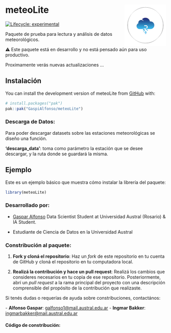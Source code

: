
<!-- README.md is generated from README.Rmd. Please edit that file -->

# meteoLite <img src="inst/figures/meteoLite-original.png" align="right" width="130"/>

<!-- badges: start -->

[![Lifecycle:
experimental](https://img.shields.io/badge/lifecycle-experimental-orange.svg)](https://lifecycle.r-lib.org/articles/stages.html#experimental)
<!-- badges: end -->

Paquete de prueba para lectura y análisis de datos meteorológicos.

⚠️ Este paquete está en desarrollo y no está pensado aún para uso
productivo.

Proximamente verás nuevas actualizaciones …

## Instalación

You can install the development version of meteoLite from
[GitHub](https://github.com/) with:

``` r
# install.packages("pak")
pak::pak("GaspiAlfonso/meteoLite")
```

### Descarga de Datos:

Para poder descargar datasets sobre las estaciones meteorológicas se
diseño una función.

**‘descarga_data’**: toma como parámetro la estación que se desee
descargar, y la ruta donde se guardará la misma.

## Ejemplo

Este es un ejemplo básico que muestra cómo instalar la librería del
paquete:

``` r
library(meteoLite)
```

### Desarrollado por:

- [Gaspar Alfonso](https://github.com/GaspiAlfonso) Data Scientist
  Student at Universidad Austral (Rosario) & IA Student.

- []() Estudiante de Ciencia de Datos en la Universidad Austral

### Constribución al paquete:

1.  **Fork y cloná el repositorio**: Haz un *fork* de este repositorio
    en tu cuenta de GitHub y cloná el repositorio en tu computadora
    local.

2.  **Realizá la contribución y hace un pull request**: Realizá los
    cambios que consideres necesarios en tu copia de ese repositorio.
    Posteriormente, abrí un *pull request* a la rama principal del
    proyecto con una descripción comprensible del propósito de la
    contribución que realizaste.

Si tenés dudas o requerías de ayuda sobre constribuciones, contactános:

\- **Alfonso Gaspar**: <galfonso1@mail.austral.edu.ar> - **Ingmar
Bakker**: <ingmarbakker@mail.austral.edu.ar>

#### Código de constribución:
